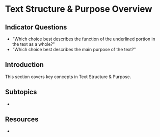 # Text Structure & Purpose Overview

## Indicator Questions

- "Which choice best describes the function of the underlined portion in the text as a whole?"
- "Which choice best describes the main purpose of the text?"

## Introduction

This section covers key concepts in Text Structure & Purpose.

## Subtopics

-

## Resources

-
